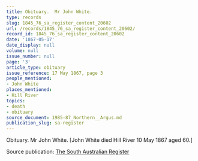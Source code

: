 ```yaml
---
title: Obituary.  Mr John White.
type: records
slug: 1845_76_sa_register_content_20602
url: /records/1845_76_sa_register_content_20602/
record_id: 1845_76_sa_register_content_20602
date: '1867-05-17'
date_display: null
volume: null
issue_number: null
page: '3'
article_type: obituary
issue_reference: 17 May 1867, page 3
people_mentioned:
- John White
places_mentioned:
- Hill River
topics:
- death
- obituary
source_document: 1985-87_Northern__Argus.md
publication_slug: sa-register
---
```


Obituary.  Mr John White.  [John White died Hill River 10 May 1867 aged 60.]

Source publication: [The South Australian Register](/publications/sa-register/)
